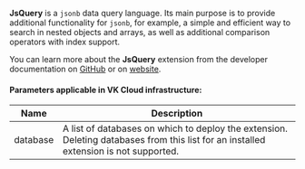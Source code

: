 **JsQuery** is a `jsonb` data query language. Its main purpose is to provide additional functionality for `jsonb`, for example, a simple and efficient way to search in nested objects and arrays, as well as additional comparison operators with index support.

You can learn more about the **JsQuery** extension from the developer documentation on [GitHub](https://github.com/postgrespro/jsquery) or on [website](https://postgrespro.ru/docs/postgrespro/9.5/jsquery).

#### Parameters applicable in VK Cloud infrastructure:

|Name|Description|
|---|---|
|database|A list of databases on which to deploy the extension. Deleting databases from this list for an installed extension is not supported.|
